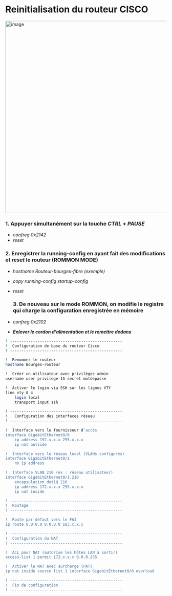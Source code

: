 # Reinitialisation du routeur CISCO
<img width="1100" height="600" alt="image" src="https://github.com/user-attachments/assets/bae53d48-ddf7-4060-bdc2-7d8e9a99dfb8" />



### 1. Appuyer simultanément sur la touche *CTRL* + *PAUSE*
- *confreg 0x2142*
- *reset*

### 2. Enregistrer la running-config en ayant fait des modifications et *reset* le routeur (ROMMON MODE)
- *hostname Routeur-bourges-fibre (exemple)*
- *copy running-config startup-config*
- *reset*
  
  ### 3. De nouveau sur le mode ROMMON, on modifie le registre qui charge la configuration enregistrée en mémoire  
- *confreg 0x2102*
- ***Enlever le cordon d'alimentation et le remettre dedans***  



```bash
! -------------------------------------------------
!  Configuration de base du routeur Cisco
! -------------------------------------------------

!  Renommer le routeur
hostname Bourges-routeur

!  Créer un utilisateur avec privilèges admin
username user privilege 15 secret motdepasse

!  Activer le login via SSH sur les lignes VTY
line vty 0 4
    login local
    transport input ssh

! -------------------------------------------------
!   Configuration des interfaces réseau
! -------------------------------------------------

!  Interface vers le fournisseur d'accès
interface GigabitEthernet0/0
    ip address 192.x.x.x 255.x.x.x
    ip nat outside

!  Interface vers le réseau local (VLANs configurés)
interface GigabitEthernet0/1
    no ip address

!  Interface VLAN 210 (ex : réseau utilisateur)
interface GigabitEthernet0/1.210
    encapsulation dot1Q 210
    ip address 172.x.x.x 255.x.x.x
    ip nat inside

! -------------------------------------------------
!  Routage
! -------------------------------------------------

!  Route par défaut vers le FAI
ip route 0.0.0.0 0.0.0.0 183.x.x.x

! -------------------------------------------------
!  Configuration du NAT
! -------------------------------------------------

!  ACL pour NAT (autorise les hôtes LAN à sortir)
access-list 1 permit 172.x.x.x 0.0.0.255

!  Activer le NAT avec surcharge (PAT)
ip nat inside source list 1 interface GigabitEthernet0/0 overload

! -------------------------------------------------
!  Fin de configuration
! -------------------------------------------------
